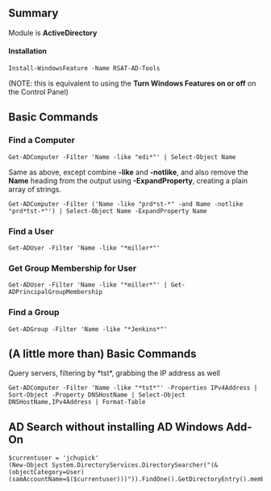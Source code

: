 ## Summary
Module is **ActiveDirectory**

#### Installation

    Install-WindowsFeature -Name RSAT-AD-Tools
(NOTE: this is equivalent to using the **Turn Windows Features on or off** on the Control Panel) 

## Basic Commands

### Find a Computer
    Get-ADComputer -Filter 'Name -like "edi*"' | Select-Object Name

Same as above, except combine **-like** and **-notlike**, and also remove the **Name** heading from the output using **-ExpandProperty**, creating a plain array of strings.

    Get-ADComputer -Filter ('Name -like "prd*st-*" -and Name -notlike "prd*tst-*"') | Select-Object Name -ExpandProperty Name

### Find a User
    Get-ADUser -Filter 'Name -like "*miller*"'

### Get Group Membership for User
    Get-ADUser -Filter 'Name -like "*miller*"' | Get-ADPrincipalGroupMembership

### Find a Group

    Get-ADGroup -Filter 'Name -like "*Jenkins*"'

## (A little more than) Basic Commands

Query servers, filtering by \*tst\*, grabbing the IP address as well

    Get-ADComputer -Filter 'Name -like "*tst*"' -Properties IPv4Address | Sort-Object -Property DNSHostName | Select-Object DNSHostName,IPv4Address | Format-Table

## AD Search without installing AD Windows Add-On
    $currentuser = 'jchupick'
    (New-Object System.DirectoryServices.DirectorySearcher("(&(objectCategory=User)(samAccountName=$($currentuser)))")).FindOne().GetDirectoryEntry().memberOf
    
